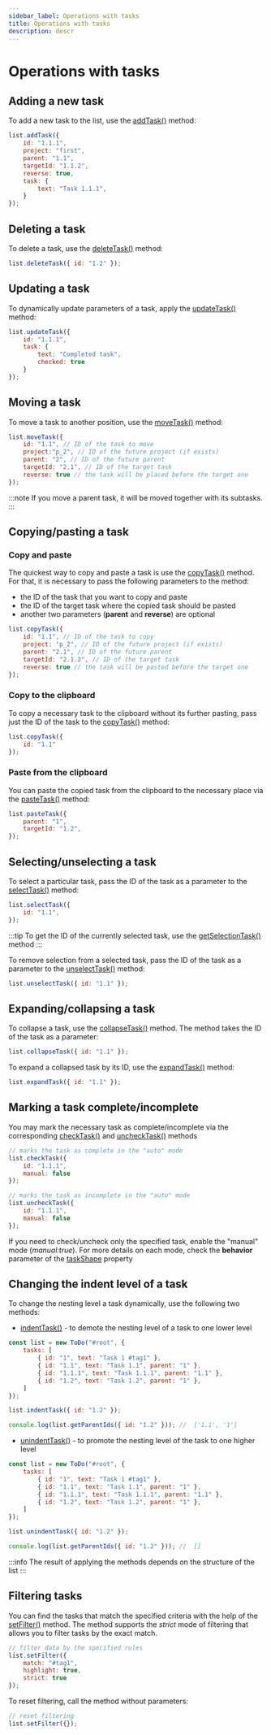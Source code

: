 ```yaml
---
sidebar_label: Operations with tasks
title: Operations with tasks
description: descr
---
```


# Operations with tasks

## Adding a new task

To add a new task to the list, use the [addTask()](../../api/methods/addtask_method/) method:

~~~js
list.addTask({
    id: "1.1.1",
    project: "first",
    parent: "1.1",
    targetId: "1.1.2",
    reverse: true,
    task: {
        text: "Task 1.1.1",
    }
});
~~~

## Deleting a task

To delete a task, use the [deleteTask()](../../api/methods/deletetask_method/) method:

~~~js
list.deleteTask({ id: "1.2" });
~~~

## Updating a task

To dynamically update parameters of a task, apply the [updateTask()](../../api/methods/updatetask_method/) method:

~~~js
list.updateTask({ 
    id: "1.1.1",
    task: {
        text: "Completed task",
        checked: true
    }
});
~~~

## Moving a task

To move a task to another position, use the [moveTask()](../../api/methods/movetask_method/) method:

~~~js
list.moveTask({ 
    id: "1.1", // ID of the task to move
    project:"p_2", // ID of the future project (if exists)
    parent: "2", // ID of the future parent
    targetId: "2.1", // ID of the target task
    reverse: true // the task will be placed before the target one
});
~~~

:::note
If you move a parent task, it will be moved together with its subtasks.
:::

## Copying/pasting a task

### Copy and paste

The quickest way to copy and paste a task is use the [copyTask()](../../api/methods/copytask_method/) method. For that, it is necessary to pass the following parameters to the method: 
- the ID of the task that you want to copy and paste
- the ID of the target task where the copied task should be pasted
- another two parameters (**parent** and **reverse**) are optional

~~~js
list.copyTask({ 
    id: "1.1", // ID of the task to copy
    project: "p_2", // ID of the future project (if exists)
    parent: "2.1", // ID of the future parent
    targetId: "2.1.2", // ID of the target task
    reverse: true // the task will be pasted before the target one
});
~~~

### Copy to the clipboard

To copy a necessary task to the clipboard without its further pasting, pass just the ID of the task to the [copyTask()](../../api/methods/copytask_method/) method:

~~~js
list.copyTask({ 
    id: "1.1"
});
~~~

### Paste from the clipboard

You can paste the copied task from the clipboard to the necessary place via the [pasteTask()](../../api/methods/pastetask_method/) method:

~~~js
list.pasteTask({ 
    parent: "1",
    targetId: "1.2",
});
~~~

## Selecting/unselecting a task

To select a particular task, pass the ID of the task as a parameter to the [selectTask()](../../api/methods/selecttask_method/) method:

~~~js
list.selectTask({ 
    id: "1.1",
});
~~~

:::tip
To get the ID of the currently selected task, use the [getSelectionTask()](../../api/methods/getselectiontask_method/) method
:::

To remove selection from a selected task, pass the ID of the task as a parameter to the [unselectTask()](../../api/methods/unselecttask_method/) method:

~~~js
list.unselectTask({ id: "1.1" });
~~~

## Expanding/collapsing a task

To collapse a task, use the [collapseTask()](../../api/methods/collapsetask_method/) method. The method takes the ID of the task as a parameter:

~~~js
list.collapseTask({ id: "1.1" });

~~~

To expand a collapsed task by its ID, use the [expandTask()](../../api/methods/expandtask_method/) method:

~~~js
list.expandTask({ id: "1.1" });
~~~

## Marking a task complete/incomplete

You may mark the necessary task as complete/incomplete via the corresponding [checkTask()](../../api/methods/checktask_method/) and [uncheckTask()](../../api/methods/unchecktask_method/) methods

~~~js
// marks the task as complete in the "auto" mode
list.checkTask({ 
    id: "1.1.1",
    manual: false
});

// marks the task as incomplete in the "auto" mode
list.uncheckTask({ 
    id: "1.1.1",
    manual: false
});
~~~

If you need to check/uncheck only the specified task, enable the "manual" mode (*manual:true*). For more details on each mode, check the **behavior** parameter of the [taskShape](api/configs/taskshape_config.md) property

## Changing the indent level of a task

To change the nesting level a task dynamically, use the following two methods:

- [indentTask()](../../api/methods/indenttask_method/) - to demote the nesting level of a task to one lower level

~~~js
const list = new ToDo("#root", {
    tasks: [
        { id: "1", text: "Task 1 #tag1" },
        { id: "1.1", text: "Task 1.1", parent: "1" },
        { id: "1.1.1", text: "Task 1.1.1", parent: "1.1" },
        { id: "1.2", text: "Task 1.2", parent: "1" },
    ]
});

list.indentTask({ id: "1.2" });

console.log(list.getParentIds({ id: "1.2" })); //  ['1.1', '1']
~~~

- [unindentTask()](../../api/methods/unindenttask_method/) - to promote the nesting level of the task to one higher level

~~~js
const list = new ToDo("#root", {
    tasks: [
        { id: "1", text: "Task 1 #tag1" },
        { id: "1.1", text: "Task 1.1", parent: "1" },
        { id: "1.1.1", text: "Task 1.1.1", parent: "1.1" },
        { id: "1.2", text: "Task 1.2", parent: "1" },
    ]
});

list.unindentTask({ id: "1.2" });

console.log(list.getParentIds({ id: "1.2" })); //  []
~~~

:::info
The result of applying the methods depends on the structure of the list
:::

## Filtering tasks

You can find the tasks that match the specified criteria with the help of the [setFilter()](../../api/methods/setfilter_method/) method. The method supports the *strict* mode of filtering that allows you to filter tasks by the exact match.

~~~js
// filter data by the specified rules
list.setFilter({
	match: "#tag1",
	highlight: true,
	strict: true
});
~~~

To reset filtering, call the method without parameters:

~~~js
// reset filtering
list.setFilter({});
~~~